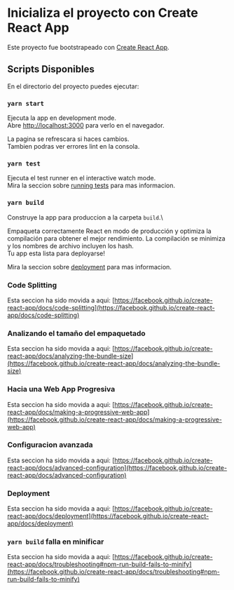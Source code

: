 # Inicializa el proyecto con Create React App

Este proyecto fue bootstrapeado con [Create React App](https://github.com/facebook/create-react-app).

## Scripts Disponibles

En el directorio del proyecto puedes ejecutar:

### `yarn start`
Ejecuta la app en development mode.\
Abre [http://localhost:3000](http://localhost:3000) para verlo en el navegador.

La pagina se refrescara si haces cambios.\
Tambien podras ver errores lint en la consola.

### `yarn test`
Ejecuta el test runner en el interactive watch mode.\
Mira la seccion sobre [running tests](https://facebook.github.io/create-react-app/docs/running-tests) para mas informacion.

### `yarn build`

Construye la app para produccion a la carpeta `build`.\

Empaqueta correctamente React en modo de producción y optimiza la compilación para obtener el mejor rendimiento.
La compilación se minimiza y los nombres de archivo incluyen los hash.\
Tu app esta lista para deployarse!

Mira la seccion sobre [deployment](https://facebook.github.io/create-react-app/docs/deployment) para mas informacion.

### Code Splitting

Esta seccion ha sido movida a aqui: [https://facebook.github.io/create-react-app/docs/code-splitting](https://facebook.github.io/create-react-app/docs/code-splitting)

### Analizando el tamaño del empaquetado

Esta seccion ha sido movida a aqui: [https://facebook.github.io/create-react-app/docs/analyzing-the-bundle-size](https://facebook.github.io/create-react-app/docs/analyzing-the-bundle-size)

### Hacia una Web App Progresiva

Esta seccion ha sido movida a aqui: [https://facebook.github.io/create-react-app/docs/making-a-progressive-web-app](https://facebook.github.io/create-react-app/docs/making-a-progressive-web-app)

### Configuracion avanzada
 
Esta seccion ha sido movida a aqui: [https://facebook.github.io/create-react-app/docs/advanced-configuration](https://facebook.github.io/create-react-app/docs/advanced-configuration)

### Deployment

Esta seccion ha sido movida a aqui: [https://facebook.github.io/create-react-app/docs/deployment](https://facebook.github.io/create-react-app/docs/deployment)

### `yarn build` falla en minificar

Esta seccion ha sido movida a aqui: [https://facebook.github.io/create-react-app/docs/troubleshooting#npm-run-build-fails-to-minify](https://facebook.github.io/create-react-app/docs/troubleshooting#npm-run-build-fails-to-minify)

